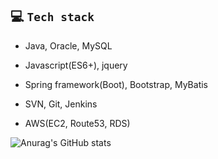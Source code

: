 ## :computer: ​`Tech stack`

* Java, Oracle, MySQL

* Javascript(ES6+), jquery

* Spring framework(Boot), Bootstrap, MyBatis

* SVN, Git, Jenkins

* AWS(EC2, Route53, RDS)

![Anurag's GitHub stats](https://github-readme-stats.vercel.app/api?username=eeesnghyun&show_icons=true&theme=apprentice)

